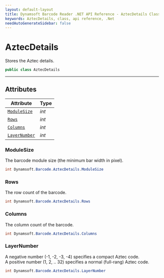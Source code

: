 ```yaml
---
layout: default-layout
title: Dynamsoft Barcode Reader .NET API Reference - AztecDetails Class
keywords: AztecDetails, class, api reference, .Net
needAutoGenerateSidebar: false
---
```



# AztecDetails
Stores the Aztec details.

```C#
public class AztecDetails
```  

---


## Attributes
  
| Attribute | Type |
|---------- | ----------- | 
| [`ModuleSize`](#modulesize) | *int* |
| [`Rows`](#rows) | *int* | 
| [`Columns`](#columns) | *int* |
| [`LayerNumber`](#layernumber) | *int* |
  
  
### ModuleSize
The barcode module size (the minimum bar width in pixel).

```C#
int Dynamsoft.Barcode.AztecDetails.ModuleSize
```  
   
### Rows
The row count of the barcode.

```C#
int Dynamsoft.Barcode.AztecDetails.Rows
```  

### Columns
The column count of the barcode.

```C#
int Dynamsoft.Barcode.AztecDetails.Columns
```  

### LayerNumber
A negative number (-1, -2, -3, -4) specifies a compact Aztec code.  
A positive number (1, 2, .. 32) specifies a normal (full-rang) Aztec code.  

```C#
int Dynamsoft.Barcode.AztecDetails.LayerNumber
```  
